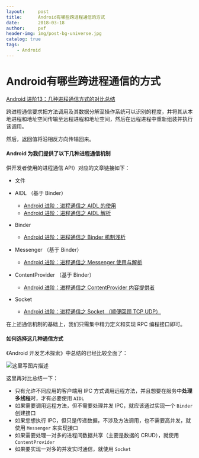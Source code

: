 ```yaml
---
layout:     post
title:      Android有哪些跨进程通信的方式
date:       2018-03-18
author:     pxf
header-img: img/post-bg-universe.jpg
catalog: true
tags:
    - Android
---
```

Android有哪些跨进程通信的方式
===
 
[Android 进阶13：几种进程通信方式的对比总结](http://blog.csdn.net/u011240877/article/details/72863432)

跨进程通信要求把方法调用及其数据分解至操作系统可以识别的程度，并将其从本地进程和地址空间传输至远程进程和地址空间，然后在远程进程中重新组装并执行该调用。

然后，返回值将沿相反方向传输回来。

#### Android 为我们提供了以下几种进程通信机制

供开发者使用的进程通信 API）对应的文章链接如下：

*   文件
*   AIDL （基于 Binder） 

    *   [Android 进阶：进程通信之 AIDL 的使用](http://blog.csdn.net/u011240877/article/details/72765136)
    *   [Android 进阶：进程通信之 AIDL 解析](http://blog.csdn.net/u011240877/article/details/72825706)
*   Binder 

    *   [Android 进阶：进程通信之 Binder 机制浅析](http://blog.csdn.net/u011240877/article/details/72801425)
*   Messenger （基于 Binder） 

    *   [Android 进阶：进程通信之 Messenger 使用与解析](http://blog.csdn.net/u011240877/article/details/72836178)
*   ContentProvider （基于 Binder） 

    *   [Android 进阶：进程通信之 ContentProvider 内容提供者](http://blog.csdn.net/u011240877/article/details/72848608)
*   Socket 

    *   [Android 进阶：进程通信之 Socket （顺便回顾 TCP UDP）](http://blog.csdn.net/u011240877/article/details/72860483)

在上述通信机制的基础上，我们只需集中精力定义和实现 RPC 编程接口即可。

#### 如何选择这几种通信方式

《Android 开发艺术探索》中总结的已经比较全面了：

![这里写图片描述](http://img.blog.csdn.net/20170605011532312?watermark/2/text/aHR0cDovL2Jsb2cuY3Nkbi5uZXQvdTAxMTI0MDg3Nw==/font/5a6L5L2T/fontsize/400/fill/I0JBQkFCMA==/dissolve/70/gravity/SouthEast)

这里再对比总结一下：

*   只有允许不同应用的客户端用 IPC 方式调用远程方法，并且想要在服务中**处理多线程**时，才有必要使用 `AIDL`
*   如果需要调用远程方法，但不需要处理并发 IPC，就应该通过实现一个 `Binder` 创建接口
*   如果您想执行 IPC，但只是传递数据，不涉及方法调用，也不需要高并发，就使用 `Messenger` 来实现接口
*   如果需要处理一对多的进程间数据共享（主要是数据的 CRUD），就使用 `ContentProvider`
*   如果要实现一对多的并发实时通信，就使用 `Socket`
